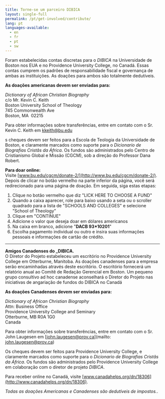 ```yaml
---
title: Torne-se um parceiro DIBICA
layout: single-full
permalink: /pt/get-involved/contribute/
lang: pt
languages-available:                         
  - en
  - fr
  - pt
  - sw
---
```


Foram estabelecidas contas discretas para o _DIBICA_ na Universidade de Boston nos EUA e no Providence University College, no Canadá. Essas contas cumprem os padrões de responsabilidade fiscal e governança de ambas as instituições. As doações para ambos são totalmente dedutíveis.  

**As doações americanas devem ser enviadas para:**

_Dictionary of African Christian Biography_  
c/o Mr. Kevin C. Keith  
Boston University School of Theology  
745 Commonwealth Ave  
Boston, MA  02215  

Para obter informações sobre transferências, entre em contato com o Sr. Kevin C. Keith em  [kkeith@bu.edu](mailto:kkeith@bu.edu)

s cheques devem ser feitos para a Escola de Teologia da Universidade de Boston, e claramente marcados como suporte para o _Dicionario de Biografias Cristãs da África_. Os fundos são administrados pelo Centro de Cristianismo Global e Missão (CGCM), sob a direção do Professor Dana Robert.

**Para doar online:**  
Visite [www.bu.edu/cgcm/donate-2/](http://www.bu.edu/cgcm/donate-2/). Depois de clicar no botão vermelho na parte inferior da página, você será redirecionado para uma página de doação. Em seguida, siga estas etapas:

1) Clique no botão vermelho que diz "LICK HERE TO CHOOSE A FUND"
2) Quando a caixa aparecer, role para baixo usando a seta ou o scroller quadrado para a lista de "SCHOOLS AND COLLEGES" e selecione "School of Theology"
3) Clique em "CONTINUE"
4) Adicione o valor que deseja doar em dólares americanos
5) Na caixa em branco, adicione "**DACB 93*10201**"
6) Escolha pagamento individual ou outro e insira suas informações pessoais e informações de cartão de crédito.

***  

**Amigos Canadenses do _DIBICA.**  
O Diretor do Projeto estabeleceu um escritório no Providence University College em Otterburne, Manitoba. As doações canadenses para a empresa serão encaminhadas através deste escritório. O escritório fornecerá um relatório anual ao Comitê de Redação Gerencial em Boston. Um pequeno grupo consultivo ad hoc canadense aconselhará o Diretor do Projeto nas iniciativas de angariação de fundos do DIBICA no Canadá

**As doações Canadenses devem ser enviadas para:**

_Dictionary of African Christian Biography_  
Attn: Business Office  
Providence University College and Seminary  
Otterburne, MB R0A 1G0  
Canada

Para obter informações sobre transferências, entre em contato com o Sr. John Laugesen em [john.laugesen@prov.ca](mailto: john.laugesen@prov.ca)  

Os cheques devem ser feitos para Providence University College, e claramente marcados como suporte para o _Dicionario de Biografias Cristãs da África_. Os fundos são administrados pelo Providence University College em colaboração com o diretor de projeto _DIBICA_.

Para receber online no Canadá, visite [www.canadahelps.org/dn/18306](http://www.canadahelps.org/dn/18306).

_Todas as doações Americanas e Canadenses são dedutíveis de impostos._.
